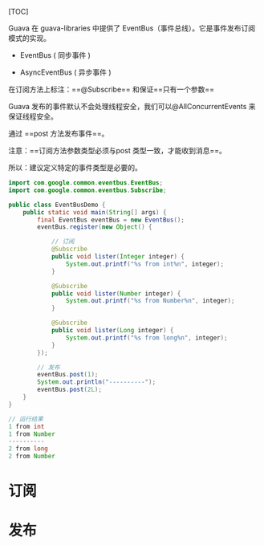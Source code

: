 [TOC]

Guava 在 guava-libraries 中提供了 EventBus（事件总线）。它是事件发布订阅模式的实现。

- EventBus ( 同步事件 )

- AsyncEventBus ( 异步事件 )



在订阅方法上标注：==@Subscribe== 和保证==只有一个参数==

Guava 发布的事件默认不会处理线程安全，我们可以@AllConcurrentEvents 来保证线程安全。

通过 ==post 方法发布事件==。

注意：==订阅方法参数类型必须与post 类型一致，才能收到消息==。

所以：建议定义特定的事件类型是必要的。

```java
import com.google.common.eventbus.EventBus;
import com.google.common.eventbus.Subscribe;

public class EventBusDemo {
    public static void main(String[] args) {
        final EventBus eventBus = new EventBus();
        eventBus.register(new Object() {

            // 订阅
            @Subscribe
            public void lister(Integer integer) {
                System.out.printf("%s from int%n", integer);
            }

            @Subscribe
            public void lister(Number integer) {
                System.out.printf("%s from Number%n", integer);
            }

            @Subscribe
            public void lister(Long integer) {
                System.out.printf("%s from long%n", integer);
            }
        });

        // 发布
        eventBus.post(1);
        System.out.println("----------");
        eventBus.post(2L);
    }
}

// 运行结果
1 from int
1 from Number
----------
2 from long
2 from Number
```

# 订阅



# 发布

